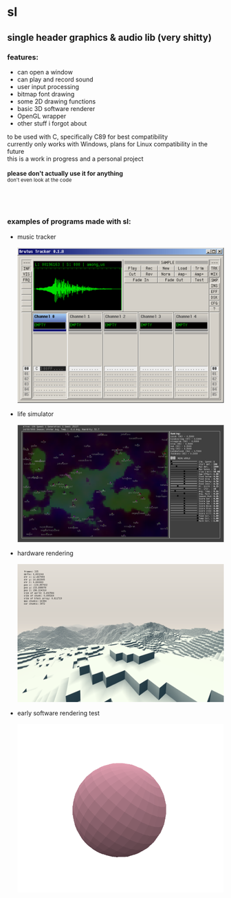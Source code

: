 # sl
## single header graphics &amp; audio lib (very shitty)

### features:
- can open a window
- can play and record sound
- user input processing
- bitmap font drawing
- some 2D drawing functions
- basic 3D software renderer
- OpenGL wrapper
- other stuff i forgot about

to be used with C, specifically C89 for best compatibility<br>
currently only works with Windows, plans for Linux compatibility in the future<br>
this is a work in progress and a personal project<br><br>
<b>please don't actually use it for anything</b><br>
<sup>don't even look at the code</sup>
<br><br><br><br>

### examples of programs made with sl:

- music tracker<br><br>
![example](https://github.com/chien32/sl/blob/main/img/tracker.png)

- life simulator<br><br>
![example](https://github.com/chien32/sl/blob/main/img/sim.png)

- hardware rendering<br><br>
![example](https://github.com/chien32/sl/blob/main/img/block.png)

- early software rendering test<br><br>
![example](https://github.com/chien32/sl/blob/main/img/soft.png)
